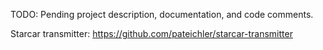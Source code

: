 TODO: Pending project description, documentation, and code comments.

Starcar transmitter: https://github.com/pateichler/starcar-transmitter
